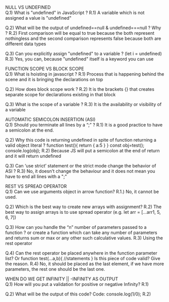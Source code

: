 NULL VS UNDEFINED  
Q.1) What is "undefined" in JavaScript ?
R.1) A variable which is not assigned a value is "undefined"

Q.2) What will be the output of undefined==null & undefined===null ? Why ?
R.2) First comparison will be equal to true because the both represent nothingless and the second comparison represents false because both are different data types

Q.3) Can you explicitly assign "undefined" to a variable ? (let i = undefined)
R.3) Yes, you can, because "undefined" itself is a keyword you can use

FUNCTION SCOPE VS BLOCK SCOPE  
Q.1) What is hoisting in javascript ?
R.1) Process that is happening behind the scene and it is bringing the declarations on top

Q.2) How does block scope work ?
R.2) It is the brackets {} that creates separate scope for declarations existing in that block

Q.3) What is the scope of a variable ?
R.3) It is the availability or visibility of a variable

AUTOMATIC SEMICOLON INSERTION (ASI)  
Q.1) Should you terminate all lines by a “;” ?
R.1) It is a good practice to have a semicolon at the end.

Q.2) Why this code is returning undefined in spite of function returning a valid object literal ?
function test(){
return
{
a:5
}
}
const obj=test();
console.log(obj);
R.2) Because JS will put a semicolon at the end of return and it will return undefined

Q.3) Can ‘use strict’ statement or the strict mode change the behavior of ASI ?
R.3) No, it doesn't change the behaviour and it does not mean you have to end all lines with a ";"

REST VS SPREAD OPERATOR  
Q.1) Can we use arguments object in arrow function?
R.1.) No, it cannot be used.

Q.2) Which is the best way to create new arrays with assignment?
R.2) The best way to assign arrays is to use spread operator (e.g. let arr = [...arr1, 5, 6, 7])

Q.3) How can you handle the “n” number of parameters passed to a function ? or create a function which can take any number of parameters and returns sum or max or any other such calculative values.
R.3) Using the rest operator

Q.4) Can the rest operator be placed anywhere in the function parameter list? Or
function test(...a,b){
//statements
}
Is this piece of code valid? Give the reason.
R.4) No, it should be placed as the last element, if we have more parameters, the rest one should be the last one.

WHEN DO WE GET INFINITY || -INFINITY AS OUTPUT  
Q.1) How will you put a validation for positive or negative Infinity?
R.1)

Q.2) What will be the output of this code?
Code:
console.log(1/0);
R.2)
